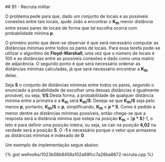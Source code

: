  <div id="recruta">
 
 </div>
## B1 - Recruta militar


O problema pede para que, dado um conjunto de locais e as possíveis conexões entre tais locais, ajude João a encontrar o <b>K<sub>th</sub></b> menor distância entre esses pares de locais de forma que tal escolha ocorra com probabilidade mínima <b>p</b>.

O primeiro ponto que deve-se observar é que será necessário computar as distâncias mínimas entre todos os pares de locais. Para essa tarefa pode-se utilizar o algoritmo de <b>Floyd-Warshall</b>, uma vez que o número de locais é 100 e as distâncias entre as possíveis conexões e dado como uma matriz de adjacência. O segundo ponto é que será necessário ordenar as distâncias mínimas calculadas, já que será necessário encontrar a <b>K<sub>th</sub></b> delas. 

Seja <b>S</b> o conjunto de distâncias mínimas entre todos os pares, segundo o enunciado a probabilidade de escolher uma dessas distâncias é igualmente provável, ou seja, <b>1/S</b>.Desta forma, a probabilidade de qualquer distância mínima entre a primeira e a <b>K<sub>th</sub></b> será <b>K<sub>th</sub>/S</b>. Deseja-se que <b>K<sub>th</sub>/S</b> seja pelo menos <b>p</b>, portanto, <b>K<sub>th</sub>/S</b> &ge; <b>p</b>, simplificando, <b>K<sub>th</sub></b> &ge; <b>p * S</b>. Como é pedido a menor dentre as distâncias mínimas possíveis, então chega-se que a resposta será a distância mínima que esteja na posição <b>K<sub>th</sub></b> = &lceil;<b>p * S</b>&rceil;-1, o teto é para definir uma posição inteira, ou seja, se cair na posição <b>4,02</b> na verdade será a posição <b>5</b>. O <b>-1</b> é necessário porque o vetor que armazena as distâncias mínimas é indexado de <b>0</b>.


Um exemplo de implementação segue abaixo:

{% gist wellvolks/1023b56b8458a102a69fcc7a28ba8872 recruta.cpp %}


